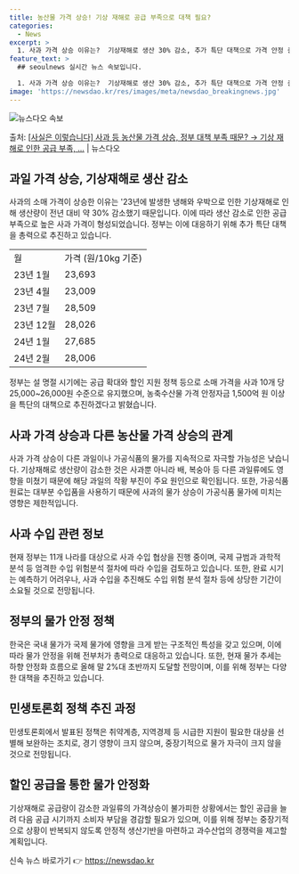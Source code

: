 ```yaml
---
title: 농산물 가격 상승! 기상 재해로 공급 부족으로 대책 필요?
categories:
  - News
excerpt: >
  1. 사과 가격 상승 이유는?  기상재해로 생산 30% 감소, 추가 특단 대책으로 가격 안정 총력 대응 중 …
feature_text: >
  ## seoulnews 실시간 뉴스 속보입니다.

  1. 사과 가격 상승 이유는?  기상재해로 생산 30% 감소, 추가 특단 대책으로 가격 안정 총력 대응 중 …
image: 'https://newsdao.kr/res/images/meta/newsdao_breakingnews.jpg'
---
```


![뉴스다오 속보](https://newsdao.kr/res/images/meta/newsdao_breakingnews.jpg)

<p>출처: <a href="https://newsdao.kr/3381" rel="dofollow">[사실은 이렇습니다] 사과 등 농산물 가격 상승, 정부 대책 부족 때문? → 기상 재해로 인한 공급 부족, …</a> | 뉴스다오</p>

<h2 data-ke-size="size26">과일 가격 상승, 기상재해로 생산 감소</h2>
<p data-ke-size="size16">사과의 소매 가격이 상승한 이유는 '23년에 발생한 냉해와 우박으로 인한 기상재해로 인해 생산량이 전년 대비 약 30% 감소했기 때문입니다. 이에 따라 생산 감소로 인한 공급 부족으로 높은 사과 가격이 형성되었습니다. 정부는 이에 대응하기 위해 추가 특단 대책을 총력으로 추진하고 있습니다.</p>
<table class="table_01">
	<tr>
		<td>월</td>
		<td>가격 (원/10kg 기준)</td>
	</tr>
	<tr>
		<td>23년 1월</td>
		<td>23,693</td>
	</tr>
	<tr>
		<td>23년 4월</td>
		<td>23,009</td>
	</tr>
	<tr>
		<td>23년 7월</td>
		<td>28,509</td>
	</tr>
	<tr>
		<td>23년 12월</td>
		<td>28,026</td>
	</tr>
	<tr>
		<td>24년 1월</td>
		<td>27,685</td>
	</tr>
	<tr>
		<td>24년 2월</td>
		<td>28,006</td>
	</tr>
</table>
<p data-ke-size="size16">정부는 설 명절 시기에는 공급 확대와 할인 지원 정책 등으로 소매 가격을 사과 10개 당 25,000~26,000원 수준으로 유지했으며, 농축수산물 가격 안정자금 1,500억 원 이상을 특단의 대책으로 추진하겠다고 밝혔습니다.</p>
<h2 data-ke-size="size26">사과 가격 상승과 다른 농산물 가격 상승의 관계</h2>
<p data-ke-size="size16">사과 가격 상승이 다른 과일이나 가공식품의 물가를 지속적으로 자극할 가능성은 낮습니다. 기상재해로 생산량이 감소한 것은 사과뿐 아니라 배, 복숭아 등 다른 과일류에도 영향을 미쳤기 때문에 해당 과일의 작황 부진이 주요 원인으로 확인됩니다. 또한, 가공식품 원료는 대부분 수입품을 사용하기 때문에 사과의 물가 상승이 가공식품 물가에 미치는 영향은 제한적입니다.</p>
<h2 data-ke-size="size26">사과 수입 관련 정보</h2>
<p data-ke-size="size16">현재 정부는 11개 나라를 대상으로 사과 수입 협상을 진행 중이며, 국제 규범과 과학적 분석 등 엄격한 수입 위험분석 절차에 따라 수입을 검토하고 있습니다. 또한, 완료 시기는 예측하기 어려우나, 사과 수입을 추진해도 수입 위험 분석 절차 등에 상당한 기간이 소요될 것으로 전망됩니다.</p>
<h2 data-ke-size="size26">정부의 물가 안정 정책</h2>
<p data-ke-size="size16">한국은 국내 물가가 국제 물가에 영향을 크게 받는 구조적인 특성을 갖고 있으며, 이에 따라 물가 안정을 위해 전부처가 총력으로 대응하고 있습니다. 또한, 현재 물가 추세는 하향 안정화 흐름으로 올해 말 2%대 초반까지 도달할 전망이며, 이를 위해 정부는 다양한 대책을 추진하고 있습니다.</p>
<h2 data-ke-size="size26">민생토론회 정책 추진 과정</h2>
<p data-ke-size="size16">민생토론회에서 발표된 정책은 취약계층, 지역경제 등 시급한 지원이 필요한 대상을 선별해 보완하는 조치로, 경기 영향이 크지 않으며, 중장기적으로 물가 자극이 크지 않을 것으로 전망됩니다.</p>
<h2 data-ke-size="size26">할인 공급을 통한 물가 안정화</h2>
<p data-ke-size="size16">기상재해로 공급량이 감소한 과일류의 가격상승이 불가피한 상황에서는 할인 공급을 늘려 다음 공급 시기까지 소비자 부담을 경감할 필요가 있으며, 이를 위해 정부는 중장기적으로 상황이 반복되지 않도록 안정적 생산기반을 마련하고 과수산업의 경쟁력을 제고할 계획입니다.</p> 

신속 뉴스 바로가기 👉 <a href="https://newsdao.kr" rel="dofollow">https://newsdao.kr</a>


